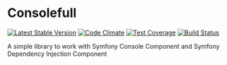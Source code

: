 # Consolefull

[![Latest Stable Version](https://poser.pugx.org/luismulinari/consolefull/v/stable.svg)](https://packagist.org/packages/luismulinari/consolefull)
[![Code Climate](https://codeclimate.com/github/luismulinari/consolefull/badges/gpa.svg)](https://codeclimate.com/github/luismulinari/consolefull)
[![Test Coverage](https://codeclimate.com/github/luismulinari/consolefull/badges/coverage.svg)](https://codeclimate.com/github/luismulinari/consolefull)
[![Build Status](https://travis-ci.org/luismulinari/consolefull.svg?branch=master)](https://travis-ci.org/luismulinari/consolefull)

A simple library to work with Symfony Console Component and Symfony Dependency Injection Component